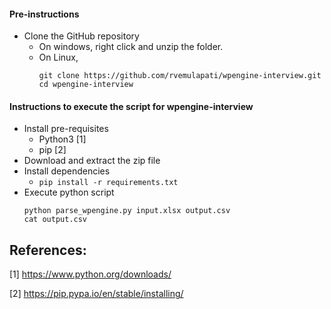 #### Pre-instructions 

- Clone the GitHub repository
    - On windows, right click and unzip the folder.
    - On Linux,
      ```
      git clone https://github.com/rvemulapati/wpengine-interview.git
      cd wpengine-interview
      ```

#### Instructions to execute the script for wpengine-interview

- Install pre-requisites
  - Python3 [1]
  - pip [2]
- Download and extract the zip file
- Install dependencies
  - `pip install -r requirements.txt`
- Execute python script
  ```
  python parse_wpengine.py input.xlsx output.csv
  cat output.csv
  ```

References:
---
[1] https://www.python.org/downloads/

[2] https://pip.pypa.io/en/stable/installing/

